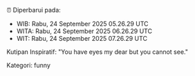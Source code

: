 ⏰ Diperbarui pada:
- WIB: Rabu, 24 September 2025 05.26.29 UTC
- WITA: Rabu, 24 September 2025 06.26.29 UTC
- WIT: Rabu, 24 September 2025 07.26.29 UTC

Kutipan Inspiratif:
"You have eyes my dear but you cannot see."


Kategori: funny

